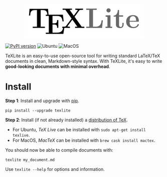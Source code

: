 <p align="center">
  <img src="docs/images/texlite.png" />
</p>

[![PyPI version](https://badge.fury.io/py/texlite.svg)](https://badge.fury.io/py/texlite) ![Ubuntu](https://github.com/lucrae/texlite/workflows/Ubuntu/badge.svg) ![MacOS](https://github.com/lucrae/texlite/workflows/MacOS/badge.svg)

TeXLite is an easy-to-use open-source tool for writing standard LaTeX/TeX documents in clean, Markdown-style syntax. With TeXLite, it's easy to write **good-looking documents with minimal overhead**.

# Install

**Step 1**: Install and upgrade with [pip](https://pip.pypa.io/en/stable/quickstart/).

```
pip install --upgrade texlite
```

**Step 2**: Install (if not already installed) a [distribution of TeX](https://www.latex-project.org/get/).
- For Ubuntu, *TeX Live* can be installed with `sudo apt-get install texlive`.
- For MacOS, *MacTeX* can be installed with `brew cask install mactex`.

You should now be able to compile documents with:

```
texlite my_document.md
```

Use `texlite --help` for options and information.
